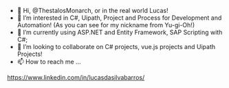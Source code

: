 - 👋 Hi, @ThestalosMonarch, or in the real world Lucas!
- 👀 I’m interested in C#, Uipath, Project and Process for Development and Automation! (As you can see for my nickname from Yu-gi-Oh!)
- 🌱 I’m currently using ASP.NET and Entity Framework, SAP Scripting with C#; 
- 💞️ I’m looking to collaborate on C# projects, vue.js projects and Uipath Projects!
- 📫 How to reach me ...

https://www.linkedin.com/in/lucasdasilvabarros/

<!---
ThestalosMonarch/ThestalosMonarch is a ✨ special ✨ repository because its `README.md` (this file) appears on your GitHub profile.
You can click the Preview link to take a look at your changes.
--->
